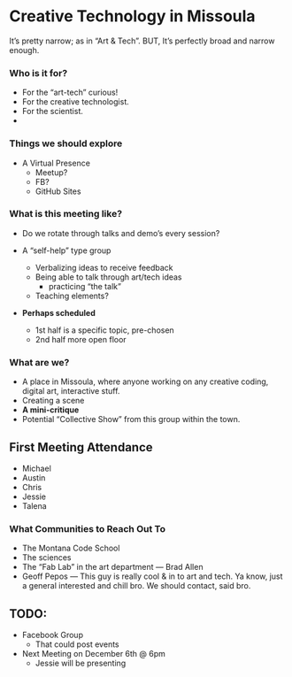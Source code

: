 # Creative Technology in Missoula
It’s pretty narrow; as in “Art & Tech”.
BUT, It’s perfectly broad and narrow enough.

### Who is it for?
- For the “art-tech” curious!
- For the creative technologist.
- For the scientist.
-

### Things we should explore
- A Virtual Presence
	- Meetup?
	- FB?
	- GitHub Sites

### What is this meeting like?
- Do we rotate through talks and demo’s every session?
- A “self-help” type group
	- Verbalizing ideas to receive feedback
	- Being able to talk through art/tech ideas
		- practicing “the talk”
	- Teaching elements?

- **Perhaps scheduled**
	- 1st half is a specific topic, pre-chosen
	- 2nd half more open floor



### What are we?
- A place in Missoula, where anyone working on any creative coding, digital art, interactive stuff.
- Creating a scene
- **A mini-critique**
- Potential “Collective Show” from this group within the town.




## First Meeting Attendance
- Michael
- Austin
- Chris
- Jessie
- Talena


### What Communities to Reach Out To
- The Montana Code School
- The sciences
- The “Fab Lab” in the art department — Brad Allen
- Geoff Pepos — This guy is really cool & in to art and tech. Ya know, just a general interested and chill bro. We should contact, said bro.


## TODO:
- Facebook Group
	- That could post events
- Next Meeting on December 6th @ 6pm
	- Jessie will be presenting
